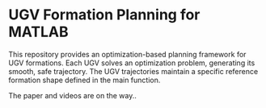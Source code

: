 # UGV Formation Planning for MATLAB
This repository provides an optimization-based planning framework for UGV formations.
Each UGV solves an optimization problem, generating its smooth, safe trajectory. The UGV trajectories maintain a specific reference formation shape defined in the main function. 

The paper and videos are on the way..
